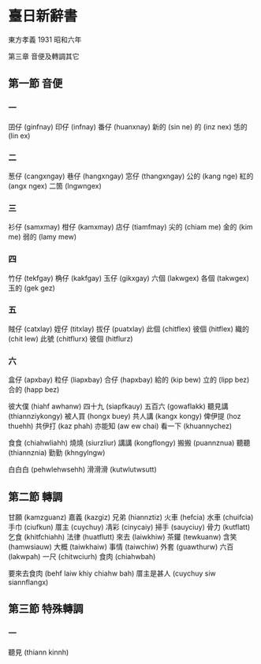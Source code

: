 # 臺日新辭書

東方孝義 1931 昭和六年

第三章 音便及轉調其它

## 第一節 音便

### 一
囝仔 (ginfnay) 印仔 (infnay) 番仔 (huanxnay)
新的 (sin ne) 的 (inz nex) 恁的 (lin ex)

### 二
葱仔 (cangxngay) 巷仔 (hangxngay) 窓仔 (thangxngay)
公的 (kang nge) 紅的 (angx ngex) 二箇 (lngwngex)

### 三
衫仔 (samxmay) 柑仔 (kamxmay) 店仔 (tiamfmay)
尖的 (chiam me) 金的 (kim me) 弱的 (lamy mew)

### 四
竹仔 (tekfgay) 桷仔 (kakfgay) 玉仔 (gikxgay)
六個 (lakwgex) 各個 (takwgex) 玉的 (gek gez)

### 五
賊仔 (catxlay) 姪仔 (titxlay) 拔仔 (puatxlay)
此個 (chitflex) 彼個 (hitflex) 織的 (chit lew)
此號 (chitflurx) 彼個 (hitflurz)

### 六
盒仔 (apxbay) 粒仔 (liapxbay) 合仔 (hapxbay)
給的 (kip bew) 立的 (lipp bez) 合的 (happ bez)

彼大僕 (hiahf awhanw) 四十九 (siapfkauy)
五百六 (gowaflakk) 聽見講 (thiannziykongy)
被人買 (hongx buey) 共人講 (kangx kongy)
俾伊提 (hoz thuehh) 共伊打 (kaz phah)
亦能知 (aw ew chai) 看一下 (khuannychez)

食食 (chiahwliahh) 燒燒 (siurzliur) 講講 (kongflongy)
搬搬 (puannznua) 聽聽 (thiannznia) 勤勤 (khngylngw)

白白白 (pehwlehwsehh) 滑滑滑 (kutwlutwsutt)

## 第二節 轉調

甘願 (kamzguanz) 嘉義 (kazgiz) 兄弟 (hiannztiz)
火車 (hefcia) 水車 (chuifcia) 手巾 (ciufkun)
厝主 (cuychuy) 凊彩 (cinycaiy) 掃手 (sauyciuy)
骨力 (kutflatt) 乞食 (khitfchiahh) 法律 (huatflutt)
來去 (laiwkhiw) 茶鑵 (tewkuanw) 含笑 (hamwsiauw)
大概 (taiwkhaiw) 事情 (taiwchiw) 外套 (guawthurw)
六百 (lakwpah) 一尺 (chitwciurh) 食肉 (chiahwbah)

要來去食肉 (behf laiw khiy chiahw bah)
厝主是甚人 (cuychuy siw siannflangx)

## 第三節 特殊轉調

### 一

聽見 (thiann kinnh)
